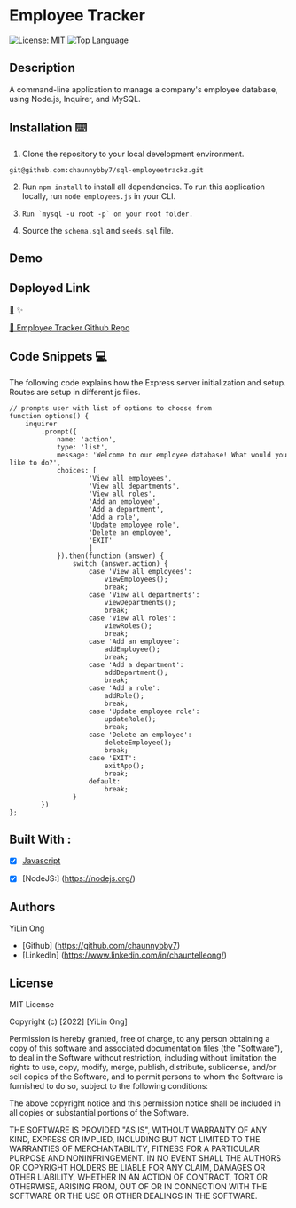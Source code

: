 # Employee Tracker 


[![License: MIT](https://img.shields.io/badge/License-MIT-yellow.svg)](https://opensource.org/licenses/MIT)
![Top Language](https://img.shields.io/github/languages/top/chaunnybby7/sql-employeetrackz)


## Description

A command-line application to manage a company's employee database, using Node.js, Inquirer, and MySQL.


## Installation ⌨️

1. Clone the repository to your local development environment.

```
git@github.com:chaunnybby7/sql-employeetrackz.git
```
2. Run `npm install` to install all dependencies. To run this application locally, run `node employees.js` in your CLI. 

3. ```Run `mysql -u root -p` on your root folder.```


4. Source the `schema.sql` and `seeds.sql` file.


## Demo

## Deployed Link 

[🦄](https://chaunnybby7.github.io/sql-employeetrackz/) ✨


[📁 Employee Tracker Github Repo](https://github.com/chaunnybby7/sql-employeetrackz)

## Code Snippets 💻

The following code explains how the Express server initialization and setup. Routes are setup in different js files.

```
// prompts user with list of options to choose from
function options() {
    inquirer
        .prompt({
            name: 'action',
            type: 'list',
            message: 'Welcome to our employee database! What would you like to do?',
            choices: [
                    'View all employees',
                    'View all departments',
                    'View all roles',
                    'Add an employee',
                    'Add a department',
                    'Add a role',
                    'Update employee role',
                    'Delete an employee',
                    'EXIT'
                    ]
            }).then(function (answer) {
                switch (answer.action) {
                    case 'View all employees':
                        viewEmployees();
                        break;
                    case 'View all departments':
                        viewDepartments();
                        break;
                    case 'View all roles':
                        viewRoles();
                        break;
                    case 'Add an employee':
                        addEmployee();
                        break;
                    case 'Add a department':
                        addDepartment();
                        break;
                    case 'Add a role':
                        addRole();
                        break;
                    case 'Update employee role':
                        updateRole();
                        break;
                    case 'Delete an employee':
                        deleteEmployee();
                        break;
                    case 'EXIT': 
                        exitApp();
                        break;
                    default:
                        break;
                }
        })
};

```

## Built With :
- [x] [Javascript](https://developer.mozilla.org/en-US/docs/Web/JavaScript)
- [x] [NodeJS:] (https://nodejs.org/)


## Authors
YiLin Ong
* [Github] (https://github.com/chaunnybby7)
* [LinkedIn] (https://www.linkedin.com/in/chauntelleong/)

## License 

MIT License

Copyright (c) [2022] [YiLin Ong]

Permission is hereby granted, free of charge, to any person obtaining a copy
of this software and associated documentation files (the "Software"), to deal
in the Software without restriction, including without limitation the rights
to use, copy, modify, merge, publish, distribute, sublicense, and/or sell
copies of the Software, and to permit persons to whom the Software is
furnished to do so, subject to the following conditions:

The above copyright notice and this permission notice shall be included in all
copies or substantial portions of the Software.

THE SOFTWARE IS PROVIDED "AS IS", WITHOUT WARRANTY OF ANY KIND, EXPRESS OR
IMPLIED, INCLUDING BUT NOT LIMITED TO THE WARRANTIES OF MERCHANTABILITY,
FITNESS FOR A PARTICULAR PURPOSE AND NONINFRINGEMENT. IN NO EVENT SHALL THE
AUTHORS OR COPYRIGHT HOLDERS BE LIABLE FOR ANY CLAIM, DAMAGES OR OTHER
LIABILITY, WHETHER IN AN ACTION OF CONTRACT, TORT OR OTHERWISE, ARISING FROM,
OUT OF OR IN CONNECTION WITH THE SOFTWARE OR THE USE OR OTHER DEALINGS IN THE
SOFTWARE.